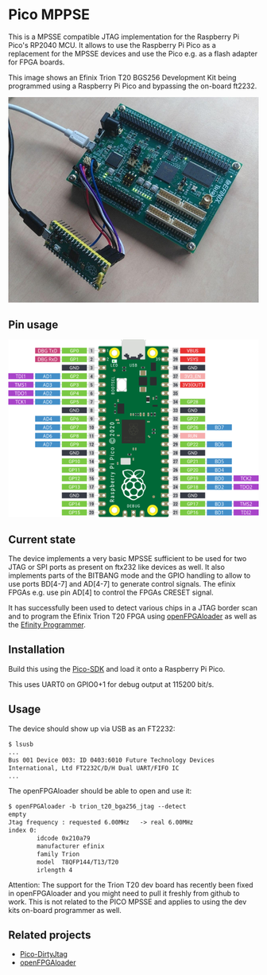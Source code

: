 # Pico MPPSE

This is a MPSSE compatible JTAG implementation for the Raspberry Pi
Pico's RP2040 MCU. It allows to use the Raspberry Pi Pico as a
replacement for the MPSSE devices and use the Pico e.g. as a flash
adapter for FPGA boards.

This image shows an Efinix Trion T20 BGS256 Development Kit being
programmed using a Raspberry Pi Pico and bypassing the on-board
ft2232.

![Efinix T20 with Raspberry Pi Pico](efinix_pico.jpeg)

## Pin usage

![Default pin mapping](pico-mpsse-pinout.png)

## Current state

The device implements a very basic MPSSE sufficient to be used for two
JTAG or SPI ports as present on ftx232 like devices as well. It also
implements parts of the BITBANG mode and the GPIO handling to allow to
use ports BD[4-7] and AD[4-7] to generate control signals. The efinix
FPGAs e.g. use pin AD[4] to control the FPGAs CRESET signal.

It has successfully been used to detect various chips in a JTAG border
scan and to program the Efinix Trion T20 FPGA using
[openFPGAloader](https://github.com/trabucayre/openFPGALoader) as well
as the [Efinity Programmer](https://www.efinixinc.com/products-efinity.html).

## Installation

Build this using the [Pico-SDK](https://github.com/raspberrypi/pico-sdk) and
load it onto a Raspberry Pi Pico.

This uses UART0 on GPIO0+1 for debug output at 115200 bit/s.

## Usage

The device should show up via USB as an FT2232:

```
$ lsusb
...
Bus 001 Device 003: ID 0403:6010 Future Technology Devices International, Ltd FT2232C/D/H Dual UART/FIFO IC
...
```

The openFPGAloader should be able to open and use it:

```
$ openFPGAloader -b trion_t20_bga256_jtag --detect
empty
Jtag frequency : requested 6.00MHz   -> real 6.00MHz  
index 0:
        idcode 0x210a79
        manufacturer efinix
        family Trion
        model  T8QFP144/T13/T20
        irlength 4
```

Attention: The support for the Trion T20 dev board has recently been
fixed in openFPGAloader and you might need to pull it freshly from
github to work. This is not related to the PICO MPSSE and applies to
using the dev kits on-board programmer as well.

## Related projects

  - [Pico-DirtyJtag](https://github.com/phdussud/pico-dirtyJtag)
  - [openFPGAloader](https://trabucayre.github.io/openFPGALoader/index.html)
